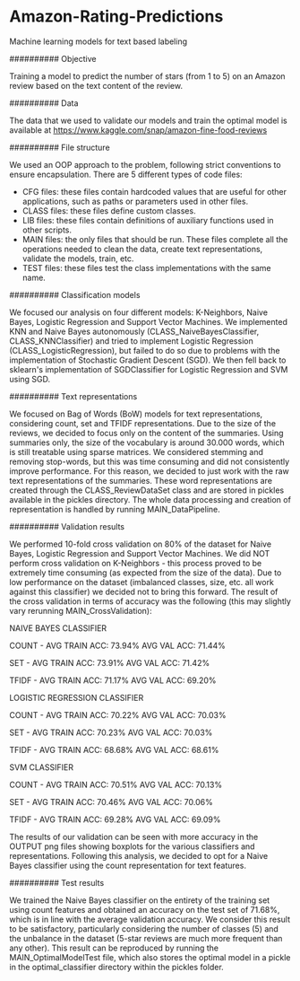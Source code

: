 # Amazon-Rating-Predictions
Machine learning models for text based labeling

########## Objective

Training a model to predict the number of stars (from 1 to 5) on an Amazon review based on the text content of the review.

########## Data

The data that we used to validate our models and train the optimal model is available at
https://www.kaggle.com/snap/amazon-fine-food-reviews

########## File structure

We used an OOP approach to the problem, following strict conventions to ensure encapsulation. There are 5 different types of code files:
- CFG files: these files contain hardcoded values that are useful for other applications, such as paths or parameters used in other files.
- CLASS files: these files define custom classes.
- LIB files: these files contain definitions of auxiliary functions used in other scripts.
- MAIN files: the only files that should be run. These files complete all the operations needed to clean the data, create text
              representations, validate the models, train, etc.
- TEST files: these files test the class implementations with the same name.

########## Classification models

We focused our analysis on four different models: K-Neighbors, Naive Bayes, Logistic Regression and Support Vector Machines.
We implemented KNN and Naive Bayes autonomously (CLASS_NaiveBayesClassifier, CLASS_KNNClassifier) and tried to implement Logistic 
Regression (CLASS_LogisticRegression), but failed to do so due to problems with the implementation of Stochastic Gradient Descent (SGD).
We then fell back to sklearn's implementation of SGDClassifier for Logistic Regression and SVM using SGD.

########## Text representations

We focused on Bag of Words (BoW) models for text representations, considering count, set and TFIDF representations. Due to the size of
the reviews, we decided to focus only on the content of the summaries. Using summaries only, the size of the vocabulary is around
30.000 words, which is still treatable using sparse matrices. We considered stemming and removing stop-words, but this was time consuming
and did not consistently improve performance. For this reason, we decided to just work with the raw text representations of the summaries.
These word representations are created through the CLASS_ReviewDataSet class and are stored in pickles available in the pickles directory.
The whole data processing and creation of representation is handled by running MAIN_DataPipeline.

########## Validation results

We performed 10-fold cross validation on 80% of the dataset for Naive Bayes, Logistic Regression and Support Vector Machines. We did NOT
perform cross validation on K-Neighbors - this process proved to be extremely time consuming (as expected from the size of the data). Due 
to low performance on the dataset (imbalanced classes, size, etc. all work against this classifier) we decided not to bring this forward.
The result of the cross validation in terms of accuracy was the following (this may slightly vary rerunning MAIN_CrossValidation):

NAIVE BAYES CLASSIFIER

COUNT - AVG TRAIN ACC: 73.94% AVG VAL ACC: 71.44%

SET - AVG TRAIN ACC: 73.91% AVG VAL ACC: 71.42%

TFIDF - AVG TRAIN ACC: 71.17% AVG VAL ACC: 69.20%


LOGISTIC REGRESSION CLASSIFIER

COUNT - AVG TRAIN ACC: 70.22% AVG VAL ACC: 70.03%

SET - AVG TRAIN ACC: 70.23% AVG VAL ACC: 70.03%

TFIDF - AVG TRAIN ACC: 68.68% AVG VAL ACC: 68.61%


SVM CLASSIFIER

COUNT - AVG TRAIN ACC: 70.51% AVG VAL ACC: 70.13%

SET - AVG TRAIN ACC: 70.46% AVG VAL ACC: 70.06%

TFIDF - AVG TRAIN ACC: 69.28% AVG VAL ACC: 69.09%


The results of our validation can be seen with more accuracy in the OUTPUT png files showing boxplots for the various classifiers
and representations. Following this analysis, we decided to opt for a Naive Bayes classifier using the count representation for
text features.

########## Test results

We trained the Naive Bayes classifier on the entirety of the training set using count features and obtained an accuracy on the test
set of 71.68%, which is in line with the average validation accuracy. We consider this result to be satisfactory, particularly
considering the number of classes (5) and the unbalance in the dataset (5-star reviews are much more frequent than any other). This
result can be reproduced by running the MAIN_OptimalModelTest file, which also stores the optimal model in a pickle in the 
optimal_classifier directory within the pickles folder.
